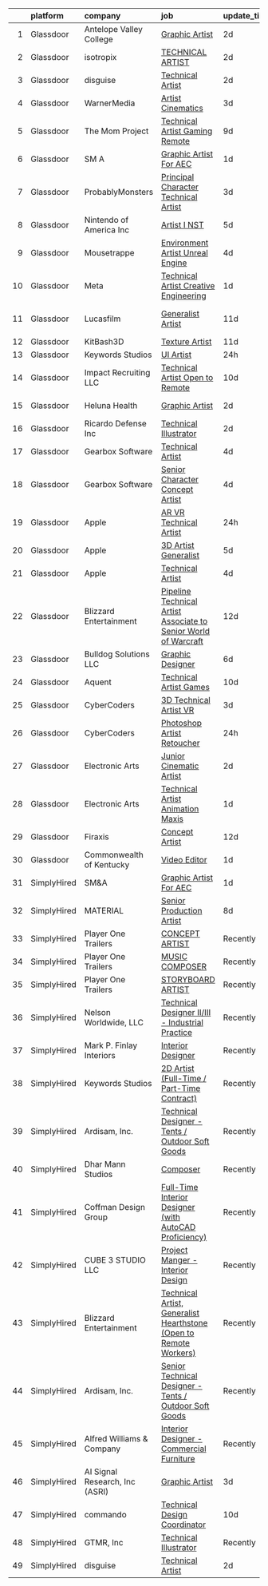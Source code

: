 

|    | platform    | company                        | job                                                                                                                                                                                                                                                                                                                                                                                                                                                                                                                                                                                                                                                                                                                                                                                                                                                                                                                                                                                                                                                                                                                                                                                                                                                                                                                                                                                                                                                       | update_time   | location             |
|---:|:------------|:-------------------------------|:----------------------------------------------------------------------------------------------------------------------------------------------------------------------------------------------------------------------------------------------------------------------------------------------------------------------------------------------------------------------------------------------------------------------------------------------------------------------------------------------------------------------------------------------------------------------------------------------------------------------------------------------------------------------------------------------------------------------------------------------------------------------------------------------------------------------------------------------------------------------------------------------------------------------------------------------------------------------------------------------------------------------------------------------------------------------------------------------------------------------------------------------------------------------------------------------------------------------------------------------------------------------------------------------------------------------------------------------------------------------------------------------------------------------------------------------------------|:--------------|:---------------------|
|  1 | Glassdoor   | Antelope Valley College        | [Graphic Artist](https://www.glassdoor.com/partner/jobListing.htm?pos=123&ao=1136043&s=58&guid=00000182770f4df68a7ca505e57c2316&src=GD_JOB_AD&t=SR&vt=w&cs=1_09188f38&cb=1659854868331&jobListingId=1008054358291&jrtk=3-0-1g9rgujgukf0t801-1g9rgujhf2f33000-590fc177795a36b5-)                                                                                                                                                                                                                                                                                                                                                                                                                                                                                                                                                                                                                                                                                                                                                                                                                                                                                                                                                                                                                                                                                                                                                                           | 2d            | Lancaster, CA        |
|  2 | Glassdoor   | isotropix                      | [TECHNICAL ARTIST](https://www.glassdoor.com/partner/jobListing.htm?pos=118&ao=1136043&s=58&guid=00000182770f4df68a7ca505e57c2316&src=GD_JOB_AD&t=SR&vt=w&cs=1_ab256602&cb=1659854868330&jobListingId=1008053328813&jrtk=3-0-1g9rgujgukf0t801-1g9rgujhf2f33000-10c8128bab1f73cb-)                                                                                                                                                                                                                                                                                                                                                                                                                                                                                                                                                                                                                                                                                                                                                                                                                                                                                                                                                                                                                                                                                                                                                                         | 2d            | Los Angeles, CA      |
|  3 | Glassdoor   | disguise                       | [Technical Artist](https://www.glassdoor.com/partner/jobListing.htm?pos=119&ao=1136043&s=58&guid=00000182770f4df68a7ca505e57c2316&src=GD_JOB_AD&t=SR&vt=w&cs=1_91bc48d9&cb=1659854868330&jobListingId=1008053583849&jrtk=3-0-1g9rgujgukf0t801-1g9rgujhf2f33000-736e1e6140083bb7-)                                                                                                                                                                                                                                                                                                                                                                                                                                                                                                                                                                                                                                                                                                                                                                                                                                                                                                                                                                                                                                                                                                                                                                         | 2d            | New York, NY         |
|  4 | Glassdoor   | WarnerMedia                    | [Artist  Cinematics](https://www.glassdoor.com/partner/jobListing.htm?pos=116&ao=1136043&s=58&guid=00000182770f4df68a7ca505e57c2316&src=GD_JOB_AD&t=SR&vt=w&cs=1_07930837&cb=1659854868329&jobListingId=1008051611304&jrtk=3-0-1g9rgujgukf0t801-1g9rgujhf2f33000-f6b8d7c1fe0c0d70-)                                                                                                                                                                                                                                                                                                                                                                                                                                                                                                                                                                                                                                                                                                                                                                                                                                                                                                                                                                                                                                                                                                                                                                       | 3d            | Salt Lake City, UT   |
|  5 | Glassdoor   | The Mom Project                | [Technical Artist  Gaming  Remote ](https://www.glassdoor.com/partner/jobListing.htm?pos=104&ao=1110586&s=58&guid=00000182770f4df68a7ca505e57c2316&src=GD_JOB_AD&t=SR&vt=w&cs=1_c2e6b500&cb=1659854868326&jobListingId=1008035812739&cpc=4F748F1840550ABC&jrtk=3-0-1g9rgujgukf0t801-1g9rgujhf2f33000-9ff3f3daebb213c5--6NYlbfkN0BDp_epf89aHDQhKpPegNJQ_ldQpEFZQsM9OcONMGxWx6pU56EKHF58QjVdAUvn2gUawtLnWrz5WT8cEC_ocuXbMqoRScZ8dP5gquXF55RNrsHkk0LmhrMVCyRZAQz3AS8ihyFPmKY6Te8zzjro2SKPJ3lF7z6BDUuRZjmOGYvNohhPY5UbEL8ycyhr53valB4wWRdvDmZXGG0D3ZSY9YbfRzf_6JdGUmKlwZp850CKCdrNt3K3sPypaI7sHs1MCiLIxT5yWCghm5GwwKl6WzzEiHLSj3m3EGd7c1r1Nq-i2kv5DbZZJ9Jix_LB7_NMTtCgVXEqVtzScpXFZl13fkoOCX96IoTIjF6cPk73ggwfE29KIikfBSTIxFaCiMmLikO9BC-FdHZrPvFO0KLOHbv0hOJv4tm5eSm2I1PxykSWsShRMeO6idqcYqUScFzge6_mQ9o4RFp7ivrxBML2QNbW3A96GcpnZTQk0MFhNqUzDRAziKoJaTXqQlqVDJTzSDpk4FpPdkaBDlLy7qGTCpvNr1n6gA08YQfHfQVStVQszBiZNM5Pku8q-psufoc_SC2v3KWm4vkO6w%3D%3D)                                                                                                                                                                                                                                                                                                                                                                                                                                                                                                       | 9d            | Denver, CO           |
|  6 | Glassdoor   | SM A                           | [Graphic Artist For AEC](https://www.glassdoor.com/partner/jobListing.htm?pos=111&ao=1136043&s=58&guid=00000182770f4df68a7ca505e57c2316&src=GD_JOB_AD&t=SR&vt=w&cs=1_b50e4b05&cb=1659854868327&jobListingId=1008055459239&jrtk=3-0-1g9rgujgukf0t801-1g9rgujhf2f33000-d589120802840b33-)                                                                                                                                                                                                                                                                                                                                                                                                                                                                                                                                                                                                                                                                                                                                                                                                                                                                                                                                                                                                                                                                                                                                                                   | 1d            | Remote               |
|  7 | Glassdoor   | ProbablyMonsters               | [Principal Character Technical Artist](https://www.glassdoor.com/partner/jobListing.htm?pos=127&ao=1136043&s=58&guid=00000182770f4df68a7ca505e57c2316&src=GD_JOB_AD&t=SR&vt=w&cs=1_30c1e6fd&cb=1659854868331&jobListingId=1008050313482&jrtk=3-0-1g9rgujgukf0t801-1g9rgujhf2f33000-c902a9b20a158bf5-)                                                                                                                                                                                                                                                                                                                                                                                                                                                                                                                                                                                                                                                                                                                                                                                                                                                                                                                                                                                                                                                                                                                                                     | 3d            | Bellevue, WA         |
|  8 | Glassdoor   | Nintendo of America Inc        | [Artist I  NST ](https://www.glassdoor.com/partner/jobListing.htm?pos=110&ao=1136043&s=58&guid=00000182770f4df68a7ca505e57c2316&src=GD_JOB_AD&t=SR&vt=w&cs=1_f019a99a&cb=1659854868327&jobListingId=1008045411369&jrtk=3-0-1g9rgujgukf0t801-1g9rgujhf2f33000-1ecfadcba2738101-)                                                                                                                                                                                                                                                                                                                                                                                                                                                                                                                                                                                                                                                                                                                                                                                                                                                                                                                                                                                                                                                                                                                                                                           | 5d            | Redmond, WA          |
|  9 | Glassdoor   | Mousetrappe                    | [Environment Artist   Unreal Engine](https://www.glassdoor.com/partner/jobListing.htm?pos=115&ao=1136043&s=58&guid=00000182770f4df68a7ca505e57c2316&src=GD_JOB_AD&t=SR&vt=w&ea=1&cs=1_7ea493e0&cb=1659854868329&jobListingId=1008048309486&jrtk=3-0-1g9rgujgukf0t801-1g9rgujhf2f33000-b213d10ee2f4da23-)                                                                                                                                                                                                                                                                                                                                                                                                                                                                                                                                                                                                                                                                                                                                                                                                                                                                                                                                                                                                                                                                                                                                                  | 4d            | Remote               |
| 10 | Glassdoor   | Meta                           | [Technical Artist   Creative Engineering](https://www.glassdoor.com/partner/jobListing.htm?pos=101&ao=1110586&s=58&guid=00000182770f4df68a7ca505e57c2316&src=GD_JOB_AD&t=SR&vt=w&cs=1_b119f5ff&cb=1659854868326&jobListingId=1008056316974&cpc=7AD1D84939BBEEF3&jrtk=3-0-1g9rgujgukf0t801-1g9rgujhf2f33000-314cb7abd2da0403--6NYlbfkN0DYl4UJW4r1Vl7FEn6T9F-rD9lpC-0oMJVSiWjK_MGUd8e8cHXcpv6KPyjLHZEfqkUjKpU0hMXibp2ldHXflztMYwy5PWjsRXUM8qgSrSI8i6v4AMTrDiSEE8fvXHQyczsvZLsBPgXO4NwBol3QzjF5b6hr5bFyQ4_SuFrGUWIjg1omUFfLcL4Gjliz2PRkDosNB4RGkgINFLQktF6y3l3Hr4xAGarkcy6ufmDenOz0gfS-ikKchDNarVbOxeYmLC7XyMwu0PI-0wN1uy0cPv95zurYjCTwbjv-9ke3MRU2RGQkB5uWZDZ0OriNMjt5FJaxqg-voeJqw6l89Pd6OJo8ug8NsFX8UfJ3JlJuQEmf4Yv_BtPCIFG-ghPnnBQkzHcajhPtHrBeAN7iCcdXVTY4iJTDVgdDx9ri254Zdrq0PII8BY0wMa9vuvY0rlq04MpBbdDNuRfT3BFv_I29tMX1c0o3rIFwYd0jicJeB5UpXhg1TJ_vm7nV8Kqv2FtDiZ4adg7wxTYRL4oxxLcNXqi2XoFpBiFiqQHvnzk3wnOh4-NLKxVnC5RDt9MSMpooFOg3JaNSb0y9JpaFS2q9CFaLtX1DpWlQIKcmNZqH7phKNoNwSVrTxEgrWjhhAniSEzAxrfYKIW5W9J70LVz8f_f5maQqoryHqrBua8MJXTMIqmjeRIvNN1it6SaxbiFdfn0_0xREyvo1etG3frzyLf05GR1uWGPjrLF8LmUQRTzh_DdJYpeyauAdubrcjz5RP-1bJ3rxEw7Ob4DLLD2uarWdHmszOu3NxPoroTgdUV7gY_RzFluLG9vfWZcuJ4pm6VQJkoWdH3HWoaSo8uDSzD9EfYUuAmyrc-SvjQmRSooUlPutjWo83W_jegwjEtboO10aNXd90gPAAHoOe-6S8uHHdPilZxVYen3_gjATo_GMmKYgZ-dogGzSRhD-_L2jI8PJ27GFmjX9bMNGqmBTHVtmPAiL-pMFNUl8friw25YECaetTL2UX4vqlht3MA1MAKA90Y0i-M_LeX3xzaZlv361Ouds9zSzVjydHi2chbcPkQ%3D%3D) | 1d            | Burlingame, CA       |
| 11 | Glassdoor   | Lucasfilm                      | [Generalist Artist](https://www.glassdoor.com/partner/jobListing.htm?pos=117&ao=1136043&s=58&guid=00000182770f4df68a7ca505e57c2316&src=GD_JOB_AD&t=SR&vt=w&cs=1_63e179d8&cb=1659854868329&jobListingId=1008030380797&jrtk=3-0-1g9rgujgukf0t801-1g9rgujhf2f33000-54a5312c4a88e15c-)                                                                                                                                                                                                                                                                                                                                                                                                                                                                                                                                                                                                                                                                                                                                                                                                                                                                                                                                                                                                                                                                                                                                                                        | 11d           | San Francisco, CA    |
| 12 | Glassdoor   | KitBash3D                      | [Texture Artist](https://www.glassdoor.com/partner/jobListing.htm?pos=109&ao=1136043&s=58&guid=00000182770f4df68a7ca505e57c2316&src=GD_JOB_AD&t=SR&vt=w&ea=1&cs=1_4ac86ddf&cb=1659854868327&jobListingId=1008031970276&jrtk=3-0-1g9rgujgukf0t801-1g9rgujhf2f33000-d8862ebacd634d68-)                                                                                                                                                                                                                                                                                                                                                                                                                                                                                                                                                                                                                                                                                                                                                                                                                                                                                                                                                                                                                                                                                                                                                                      | 11d           | Remote               |
| 13 | Glassdoor   | Keywords Studios               | [UI Artist](https://www.glassdoor.com/partner/jobListing.htm?pos=129&ao=1136043&s=58&guid=00000182770f4df68a7ca505e57c2316&src=GD_JOB_AD&t=SR&vt=w&ea=1&cs=1_f0a0af40&cb=1659854868331&jobListingId=1008056803008&jrtk=3-0-1g9rgujgukf0t801-1g9rgujhf2f33000-f21282dc66d3c89d-)                                                                                                                                                                                                                                                                                                                                                                                                                                                                                                                                                                                                                                                                                                                                                                                                                                                                                                                                                                                                                                                                                                                                                                           | 24h           | Remote               |
| 14 | Glassdoor   | Impact Recruiting  LLC         | [Technical Artist  Open to Remote ](https://www.glassdoor.com/partner/jobListing.htm?pos=124&ao=1136043&s=58&guid=00000182770f4df68a7ca505e57c2316&src=GD_JOB_AD&t=SR&vt=w&ea=1&cs=1_b5ec3929&cb=1659854868331&jobListingId=1008033565379&jrtk=3-0-1g9rgujgukf0t801-1g9rgujhf2f33000-aaa252a117fa9592-)                                                                                                                                                                                                                                                                                                                                                                                                                                                                                                                                                                                                                                                                                                                                                                                                                                                                                                                                                                                                                                                                                                                                                   | 10d           | Portland, OR         |
| 15 | Glassdoor   | Heluna Health                  | [Graphic Artist](https://www.glassdoor.com/partner/jobListing.htm?pos=130&ao=1136043&s=58&guid=00000182770f4df68a7ca505e57c2316&src=GD_JOB_AD&t=SR&vt=w&cs=1_2addb900&cb=1659854868331&jobListingId=1008053409089&jrtk=3-0-1g9rgujgukf0t801-1g9rgujhf2f33000-0a50f0af1f1d0e64-)                                                                                                                                                                                                                                                                                                                                                                                                                                                                                                                                                                                                                                                                                                                                                                                                                                                                                                                                                                                                                                                                                                                                                                           | 2d            | Los Angeles, CA      |
| 16 | Glassdoor   | Ricardo Defense Inc            | [Technical Illustrator](https://www.glassdoor.com/partner/jobListing.htm?pos=120&ao=1136043&s=58&guid=00000182770f4df68a7ca505e57c2316&src=GD_JOB_AD&t=SR&vt=w&ea=1&cs=1_5d17b809&cb=1659854868330&jobListingId=1008053430249&jrtk=3-0-1g9rgujgukf0t801-1g9rgujhf2f33000-6d681b6e2700c28a-)                                                                                                                                                                                                                                                                                                                                                                                                                                                                                                                                                                                                                                                                                                                                                                                                                                                                                                                                                                                                                                                                                                                                                               | 2d            | Troy, MI             |
| 17 | Glassdoor   | Gearbox Software               | [Technical Artist](https://www.glassdoor.com/partner/jobListing.htm?pos=112&ao=1136043&s=58&guid=00000182770f4df68a7ca505e57c2316&src=GD_JOB_AD&t=SR&vt=w&ea=1&cs=1_5928e7e9&cb=1659854868327&jobListingId=1008046736263&jrtk=3-0-1g9rgujgukf0t801-1g9rgujhf2f33000-6283544516f2be21-)                                                                                                                                                                                                                                                                                                                                                                                                                                                                                                                                                                                                                                                                                                                                                                                                                                                                                                                                                                                                                                                                                                                                                                    | 4d            | Frisco, TX           |
| 18 | Glassdoor   | Gearbox Software               | [Senior Character Concept Artist](https://www.glassdoor.com/partner/jobListing.htm?pos=113&ao=1136043&s=58&guid=00000182770f4df68a7ca505e57c2316&src=GD_JOB_AD&t=SR&vt=w&ea=1&cs=1_b4e7465a&cb=1659854868329&jobListingId=1008046736305&jrtk=3-0-1g9rgujgukf0t801-1g9rgujhf2f33000-1db01695384d288c-)                                                                                                                                                                                                                                                                                                                                                                                                                                                                                                                                                                                                                                                                                                                                                                                                                                                                                                                                                                                                                                                                                                                                                     | 4d            | Frisco, TX           |
| 19 | Glassdoor   | Apple                          | [AR VR Technical Artist](https://www.glassdoor.com/partner/jobListing.htm?pos=102&ao=1110586&s=58&guid=00000182770f4df68a7ca505e57c2316&src=GD_JOB_AD&t=SR&vt=w&cs=1_bf162d65&cb=1659854868326&jobListingId=1008057519531&cpc=F41FEAB56D215062&jrtk=3-0-1g9rgujgukf0t801-1g9rgujhf2f33000-6828e0b0ed8ec9bb--6NYlbfkN0BvKrLyj5gPmtZO9T8euul8TCxuuKNOtzRJOomxnwSEodTz2Bc-sPZlt2Zgji_QUXGvcv-e3u99qCr59X6Yf61nnfkwZzZxivNSNjSQjrL4JB89BRjvagDroAoyJMmjNM6BcnBdKNpi37SJuwNaJ_G2aMYazYgAx_OLN9CcThcrLcGhW1oH2X8rfNbuzy_X_pX7bXZeDCotr3pApl9FRRiGOfku6e1B3yzGXpR5dHEIEq3ND6q1VNXOQVjgWNm5KhQEAYqc8lyU1zefuAJgmN5MWUpFd_Vx4a0M2167X1mpjk7g_p0xyLrs_hdSsn6IKyZ8buG2Z4ChW2UmJ5cAtsATGY7eIfz9F_H936j7khYyNhKklJx4jMRrJblAyosqwxw3YVBXnsRH9MQYocoh7Hkk4F4CryyQJxLve7dR1jI5dPsZl5ydkraWjrL2faOvSOJMXEuZS82APyWi-QpZa6aUANt48Y2IhQJyX2Gt1JxLEkazPg2t07-l24gWnzs-NCEs3ImpO6weUBbgrO4CYPxViInVALcmfVlAqFhckMLOLBwrZLW8cpKqXUIw-SiZZm7xanxyjcQOQ5vetDsRedHhwIhWWT6cR1oJA_qtulWp9KwzmNfut5VZ8pTuFl5dgJ0hwZs_H9BhzfbebWpG_zSr42bb2mvpa1O_vRwfCYjmKUebN30DJQQSCjJ7MnawOFi660J2I1kZJpzvdDaOU022FAcevD7nQ0SCEmyb3yEphkrQ8E3jnDz0JU3qCrfNWjU8z1TZQ0tjt44PnfA_mmlLfz9efrsNFv4G2DXBSzB377fdKzdlDxc5t3NOH3NFsB8eKcWoGu7nBm2Fa7PwAyvT-BaszDpHtalSi17he70EgXSPWTnUZwZHn5uMubx_dhsX46_14D3ZccQ1SlHgUC-r4Pe2n_EK4oktIqxu7y0AvMgZiKoEVVYCPgOB4R01FjUTR5L3WSD3GA%3D%3D)                                                                                                                  | 24h           | Cupertino, CA        |
| 20 | Glassdoor   | Apple                          | [3D Artist Generalist](https://www.glassdoor.com/partner/jobListing.htm?pos=103&ao=1110586&s=58&guid=00000182770f4df68a7ca505e57c2316&src=GD_JOB_AD&t=SR&vt=w&cs=1_8f7dbd30&cb=1659854868326&jobListingId=1008043315424&cpc=8795CF9063CD573D&jrtk=3-0-1g9rgujgukf0t801-1g9rgujhf2f33000-1b9bc4abaa9c16ec--6NYlbfkN0BvKrLyj5gPmtZO9T8euul8TCxuuKNOtzRJOomxnwSEodTz2Bc-sPZlt2Zgji_QUXFzD7dtomGns_hR7wA5qROeh1D0sSdCcCTzAlkilmqfzZjf8ww35AV-QWcUoZrGI3Q6Gqv4YHd7SsjDwQNLX9uhCDLZdnCczIOOBDLWL-Pr7vPlVE2TwAWsCUqDuLJ0QgTs8eWCZWea3NZDGYvA5DwbmdESQBDuvpWuOr6mfVbNhr4SgpGuW28z-umWrNPjrwEwMA4SCqipCwkstYg6M4wLa4YdJDlXsIxTYtvi-hSNEOEtSZ7RbZGTuhdePibDsvS08rjCkmY3ZEqvTt_aaVwlMLsVvfvrQwLCv96yKn09qpuQuTOMgz2M4kYItnszRmtK32PRfjnRQYFvMl7EqwIiSnrIAkMaG_gcpgF36x7T2GbWSw2sWdwmAOfyxFZywYlxfXWbFpEkQ9Pt1yPZ_W_A9FB4jNq-0kGPvLBnKYsKoYztsHEyFOt9uIYIiLsvI2IUAjnjzU1R4iv_ig4cyaEQjupyopGDU-wo71FYtgWrNGWY2ZmKG2xYFSrJvRLJmVpy22mW43X69PP-ZGPrEYz_9b_SpCNuXYu5yjkgi4f4jbpjXfBJCIKZfqltzHeeINb8udmEagxnvroliBG8Mx1u1CXB0p2gvVafgUfK3ih2isW_A9omwdUGoJ_RCeqLtsbp1GBx-E1YNIQrRowMEFaV81INPuZL92LlkZQ_I8BVGrAnjpjPLE_mNb9FA2aYbC9l1S6ZciSROITJvjtvWmdw9MtLpU5HQKYNYtemvYXy-SV1S4N9JEzbPtJy2_EJU9UIhwnIz99e7sXzlewydHxOv4Sb8QtWyLfPdKe6-prWqPGvQX1T-TO8U62qvRcqypAa4bdAEfUUTPmg-laZvMOgVQcftQMShZUwI_PtLnAwbR_vfnK0e0CfAEVNBBZaGl0%3D)                                                                                                                                  | 5d            | Cupertino, CA        |
| 21 | Glassdoor   | Apple                          | [Technical Artist](https://www.glassdoor.com/partner/jobListing.htm?pos=105&ao=1110586&s=58&guid=00000182770f4df68a7ca505e57c2316&src=GD_JOB_AD&t=SR&vt=w&cs=1_55ab88b9&cb=1659854868326&jobListingId=1008049134439&cpc=2CAED5C921A5F994&jrtk=3-0-1g9rgujgukf0t801-1g9rgujhf2f33000-85fae6a6c4836f05--6NYlbfkN0BvKrLyj5gPmtZO9T8euul8TCxuuKNOtzRJOomxnwSEodTz2Bc-sPZl5OJ9R4TJsNd5tzvmuj0dZdRfvorjr3zd40LLU5zpu-a6g_8q0a3Uw1Xm7vBqWEagQjeAUwfe3pKpxmOKyd__zvHim9EJmOMpCzdhc1nfpeGAtXu2AZ6kBuOHK07-CWbzWUS0d4KWDvyWSmnbQmVlN35x3FCDgj29QNTRXR4QeUhPg5PR1d_qfJH9oUOXK5x0IavUoarFd6Glgqs45_h-TJVjjR0dWSYupKvZZpdYpFH6vbin_XWGavHLRzxqwY0FP8Fl2G4QHzp-nZjDyLEe-oj-9A9PVcYBbyPXLSujIoP0QfpJTpxgL0Zi7L8zAQcriYeiv7lZflv0FtQDb0CGMilRHSaAkUyN4C-6DjX9ynBxKYPFFiOZLJzJgTweowqmMLCH7gqCfqUm7PobH9xIAeJD0YpBlZ6Kevnri_RB903Ytg-uj8by9dt1VCJA0wGFwWBRA0psjAbE140RzT6KZR0sNg2FFPvAbgI80HIYSqU4D7HkgmhSOTLc0MBH8mp3yuECatfDevVeX3fZuKlYpfwGhRl5WvKwMu0jIJaO60UFcq8pJY9OUt0GeBfIoU7AUQ8m0HqfnkRbUvIiiHRRfybRA3Nl_4NRtx1f_AN8gWNNkTdoN0btsLtarTssM6CocBr3DfWy2KMaswH3IytuGGeOk1t-ng0S_Wg6wei8prYkDe8IbupbDzBNwA9BIXwrUN0Qs6-cbTIutlby1abDlIGdsg4FXwfYliVvBvfy3A9ciaNHxWPrtthnKZ0JRg5cpRJipvFAFIwQSNdMGQyHP1YUGEsTdiveWdpkIMoA44Xz-ls2z1QZyC-qVFmg-DbxVudZk6q2MXegmEl2tbOGzD23_g9LoGjBPyad1RgPCuy0bMb8YAxmSWxJKVn6SxX_)                                                                                                                                                    | 4d            | Culver City, CA      |
| 22 | Glassdoor   | Blizzard Entertainment         | [Pipeline Technical Artist  Associate to Senior    World of Warcraft](https://www.glassdoor.com/partner/jobListing.htm?pos=125&ao=1136043&s=58&guid=00000182770f4df68a7ca505e57c2316&src=GD_JOB_AD&t=SR&vt=w&cs=1_d2c1dd7b&cb=1659854868331&jobListingId=1008029141807&jrtk=3-0-1g9rgujgukf0t801-1g9rgujhf2f33000-a14838e41f1d9c08-)                                                                                                                                                                                                                                                                                                                                                                                                                                                                                                                                                                                                                                                                                                                                                                                                                                                                                                                                                                                                                                                                                                                      | 12d           | Irvine, CA           |
| 23 | Glassdoor   | Bulldog Solutions LLC          | [Graphic Designer](https://www.glassdoor.com/partner/jobListing.htm?pos=126&ao=1136043&s=58&guid=00000182770f4df68a7ca505e57c2316&src=GD_JOB_AD&t=SR&vt=w&ea=1&cs=1_57ca7170&cb=1659854868331&jobListingId=1008040593625&jrtk=3-0-1g9rgujgukf0t801-1g9rgujhf2f33000-92a378b6144ca980-)                                                                                                                                                                                                                                                                                                                                                                                                                                                                                                                                                                                                                                                                                                                                                                                                                                                                                                                                                                                                                                                                                                                                                                    | 6d            | Remote               |
| 24 | Glassdoor   | Aquent                         | [Technical Artist  Games](https://www.glassdoor.com/partner/jobListing.htm?pos=108&ao=1110586&s=58&guid=00000182770f4df68a7ca505e57c2316&src=GD_JOB_AD&t=SR&vt=w&cs=1_d867cf60&cb=1659854868326&jobListingId=1008033837366&cpc=8795CF9063CD573D&jrtk=3-0-1g9rgujgukf0t801-1g9rgujhf2f33000-ed6805701069bd7c--6NYlbfkN0DMrcEu7yrtATojKJA7cEzGQ3FdRGWLh0CZQInL4ECGI9gD0Wolx9R2v-Aex0-GK06Xt9OT8GWqmXjvxclCoq1SP18ckCZf91ecjWUahAgiIm1NexFRZ_jcd1SHc4iAAtx7aPVBFaJH0vTG2wapTvlHnMEqe44nTL_fJgjOYpn7TclJMfvkcwqEMYtK-mdr00eJex6WOxBVxa2KK5V9CDl9Emg4D-FsOySXgoemiIxV1wPX3iG3OM28OcHdTm72s6xp_hSOMhNdSZxLdgcTYbnFVrF8rv3QTYVOjealffKBJyZYLW6-a8vA3jKCaKQ3IrDTf_PlpJrZ_hV_UZlBPZOGFmg1Ddn6PqcZmN0kE7t_Wr0YKwJELtn6egXtjAukS9H45Vq30wQlSpz81xDck-M_VkoHdRYyXs076TNzb1UZqzL2yqVRMG4GHan5gTHQ-nTmWlGHPfIa-w%3D%3D)                                                                                                                                                                                                                                                                                                                                                                                                                                                                                                                                                                                                                                                 | 10d           | Denver, NY           |
| 25 | Glassdoor   | CyberCoders                    | [3D Technical Artist  VR ](https://www.glassdoor.com/partner/jobListing.htm?pos=106&ao=1110586&s=58&guid=00000182770f4df68a7ca505e57c2316&src=GD_JOB_AD&t=SR&vt=w&ea=1&cs=1_1eaae12c&cb=1659854868327&jobListingId=1008050648300&cpc=F4EED0218A761C36&jrtk=3-0-1g9rgujgukf0t801-1g9rgujhf2f33000-5b17bad7655c34c6--6NYlbfkN0CpFJQzrgRR8WqXWK1qKKEqALWJw739KlKqr2H-MSI4eoBlI4EFrmor2FYZMP3muM0Ai8CXh9BA6ApOaC3T-72VgL7Glsw39AhsRJSwp5xtKQ2_rU_v6wy6ZUfyrHjui1IRkBk7W0cmywbUs3feddxulo86wC1U8xi04AyPvVseyqJywq20NDBOYyx6-g3FBI8sH2K05Ebdjx6BZkMHObFMKRpqT75LxuFyog5XBwufjf0Q6_k3qm4p8FkwUkNKJlKLytzn2V-QL07kzSU6X_cE_9-V0ObIdDErwjmyoQl-xHF-wdpSXJ13oInNJowjZpyA5Ahp3ssidno8fE4GeCAeAD28ovMnw9FItJiAfS688gM8Wv09k6OCH_kiQ29HlXtRfgsblR4fEzW5MtqC2rvaGXh1etBkcYD_w5GReZQEMhu5e-Vx-58Gk3LIEKfFDYlsPfdCOPhvmiWKBISo-yRUO6_mGlCqKLQ3v05lFZ_FeGKPlnDCXknJAxYLFgCkF6zXdewHZQRw3mmAWIxDMULIer0gydtyLU3q3rVS6XGXndRWf54t7NXnTp5kzrlUg9snGIEbi4PWNCfXcALV81dD_HCKLuXmiBH2jpS2KniO52-fZ1lp-8IXQLrX2wX_WNzmtyJVHXiygF2rSvESeCT6VxnPX1Esl_bUE_F67e_SPZlNCe_Fv4E-umlvdQ2fqJchTU7i9BLGkCE-xiyBtTYPG2wSOyM3QTjFmsgWX-dua7ECCHGso46FKvYQ899uwmWebUeMUXkSS9bBbJlqJofeEnIKLrg1bd_mc-o-88w8fDpJU2GG4giO9SG8N24RJdy5lhiUHc9ke-MfO9mBxRmrDoMElEGlKVt9AXMuD82r4fj_n6s0kqb7BtbTW4-5O84dFjzDpfTq9pg3yV4qPw9U3ilRIseQOJP_EdM7YrfsIKy6GvaSC7sLA717dZhyAOnVCGPPk3T8BNo4tva_FLMYYHSELdwQGNqdyLJZKvQ5Sg%3D%3D)                                                                           | 3d            | Venice, CA           |
| 26 | Glassdoor   | CyberCoders                    | [Photoshop Artist   Retoucher](https://www.glassdoor.com/partner/jobListing.htm?pos=107&ao=1110586&s=58&guid=00000182770f4df68a7ca505e57c2316&src=GD_JOB_AD&t=SR&vt=w&ea=1&cs=1_682a4394&cb=1659854868327&jobListingId=1008057340999&cpc=6FC5BA77C9A4CD78&jrtk=3-0-1g9rgujgukf0t801-1g9rgujhf2f33000-b013b9cd733a9c0a--6NYlbfkN0CpFJQzrgRR8WqXWK1qKKEqALWJw739KlKqr2H-MSI4eoBlI4EFrmor2FYZMP3muM2pAkOmUab4-1lH21xETHlOmdpFE5WRD07jyAJUoNN6pS-bdee7giWXh_Igv1oyDPdrQmE_mDsYk6fJdtncSo3ktybkM4EEymB5APPE68RW7AutUuxJU7LYfvjwb9GP806MEDYr5dEJTdrRa2-R7nQ1PtVaxgKXRe7zAv6dpVQG8Eswm7zDt5zZgHYj-ViLrGeZUjEXg4y5c1kde6zvKsG9Xq24xvhOWOIHCwTleLzJerZPfZWmQhsVz4z4shSrTe9egQQ1X_g3XVvUgVwvjUFdzBUn2fxYFoJCFXkI8lzdXL_SpHVh82rdq_3Kj4Cr--SwRo3DnDNPI36I0RFwgdzv3z3jVuUrU9MThAb4SuD_QzDsDLMpRAiW1dYF-WqimcdPSVdeMu1-J1JMLndeH8ePJugctNcWahnNk4IJijYuCjPUB8uEvF97f7jx-1j_XEMIx27A9EVcDZnkQLK2urBIkYknThlj51E4qt7cmk-SjR7oFSgtqrQCL_ZvnsoJFuPvvDsxDMYBrAlVlSEnZmhwz-akyQ65U3FQu6gegNE1C73oQoL90RDzZl0Vn9jJuvpuTUpYh8M0qnBEtrG88iHkTpws3q-Lfn9QZ9TovYVq162i14_Violo43rVgH7FbWsSLW3KnuHN_I0rL6EosQw2JgVbJ5jbn4iSBRC09ENiAYIL1C047nJVT3oGSxtBpNTlxkby4AO2TjIX_BIbUHGSHP9TLfVPkcsP5vwF8xySK5wcPsVEjJL3BlhmwvyH6BJ29TtvIzZzw2mR3o9b4yRjdzQGOMDe_2iNpLDG4TTbJG0r56c-cblTfj6S_hm7JDhAklk7Fjo9Z4cGtluTo-n3ESRi2YPN2Zyu6-WCktX_ZeY26epSMpSM3NDMT_VHNf-j4SKNu8vxLUWdslpVV2DdSoR4BuGE3VgCBnirF3mYYA%3D%3D)                                                                       | 24h           | Reston, VA           |
| 27 | Glassdoor   | Electronic Arts                | [Junior Cinematic Artist](https://www.glassdoor.com/partner/jobListing.htm?pos=121&ao=1136043&s=58&guid=00000182770f4df68a7ca505e57c2316&src=GD_JOB_AD&t=SR&vt=w&cs=1_4e1fea83&cb=1659854868330&jobListingId=1008053765198&jrtk=3-0-1g9rgujgukf0t801-1g9rgujhf2f33000-175243bc2366ae90-)                                                                                                                                                                                                                                                                                                                                                                                                                                                                                                                                                                                                                                                                                                                                                                                                                                                                                                                                                                                                                                                                                                                                                                  | 2d            | Texas                |
| 28 | Glassdoor   | Electronic Arts                | [Technical Artist   Animation   Maxis](https://www.glassdoor.com/partner/jobListing.htm?pos=122&ao=1136043&s=58&guid=00000182770f4df68a7ca505e57c2316&src=GD_JOB_AD&t=SR&vt=w&cs=1_5820e550&cb=1659854868330&jobListingId=1008056198261&jrtk=3-0-1g9rgujgukf0t801-1g9rgujhf2f33000-23555bd813ba913e-)                                                                                                                                                                                                                                                                                                                                                                                                                                                                                                                                                                                                                                                                                                                                                                                                                                                                                                                                                                                                                                                                                                                                                     | 1d            | Redwood City, CA     |
| 29 | Glassdoor   | Firaxis                        | [Concept Artist](https://www.glassdoor.com/partner/jobListing.htm?pos=114&ao=1136043&s=58&guid=00000182770f4df68a7ca505e57c2316&src=GD_JOB_AD&t=SR&vt=w&ea=1&cs=1_eafe7dd8&cb=1659854868329&jobListingId=1008028066984&jrtk=3-0-1g9rgujgukf0t801-1g9rgujhf2f33000-4c9f3bbab5a8f659-)                                                                                                                                                                                                                                                                                                                                                                                                                                                                                                                                                                                                                                                                                                                                                                                                                                                                                                                                                                                                                                                                                                                                                                      | 12d           | Baltimore, MD        |
| 30 | Glassdoor   | Commonwealth of Kentucky       | [Video Editor](https://www.glassdoor.com/partner/jobListing.htm?pos=128&ao=1136043&s=58&guid=00000182770f4df68a7ca505e57c2316&src=GD_JOB_AD&t=SR&vt=w&ea=1&cs=1_34f1fc67&cb=1659854868333&jobListingId=1008055525553&jrtk=3-0-1g9rgujgukf0t801-1g9rgujhf2f33000-4600bf0e2434d7b5-)                                                                                                                                                                                                                                                                                                                                                                                                                                                                                                                                                                                                                                                                                                                                                                                                                                                                                                                                                                                                                                                                                                                                                                        | 1d            | Remote               |
| 31 | SimplyHired | SM&A                           | [Graphic Artist For AEC](https://www.simplyhired.com/job/5CBNxdWS8s-GQYBBRb_PwFmc1Z8VCwNq1VuHHAm2zBNcCLh483gh5w?q=technical+artist)                                                                                                                                                                                                                                                                                                                                                                                                                                                                                                                                                                                                                                                                                                                                                                                                                                                                                                                                                                                                                                                                                                                                                                                                                                                                                                                       | 1d            | Remote               |
| 32 | SimplyHired | MATERIAL                       | [Senior Production Artist](https://www.simplyhired.com/job/wL4f_nF7Uj4X6C9gGyZBX12kjtK-UWimi-cT6u219Q7spj9wkdyWdw?q=technical+artist)                                                                                                                                                                                                                                                                                                                                                                                                                                                                                                                                                                                                                                                                                                                                                                                                                                                                                                                                                                                                                                                                                                                                                                                                                                                                                                                     | 8d            | Remote               |
| 33 | SimplyHired | Player One Trailers            | [CONCEPT ARTIST](https://www.simplyhired.com/job/NHSymmraphyw8uHdSkV5Et_VVAdt0q4UIaYh_zD91KukT2nlM8P-Uw?q=technical+artist)                                                                                                                                                                                                                                                                                                                                                                                                                                                                                                                                                                                                                                                                                                                                                                                                                                                                                                                                                                                                                                                                                                                                                                                                                                                                                                                               | Recently      | Bellingham, WA       |
| 34 | SimplyHired | Player One Trailers            | [MUSIC COMPOSER](https://www.simplyhired.com/job/Q15JfoKbrkv-b2B-w2mK05CTMp4EFK54X0BEOiWYbh53jaGHY360RA?q=technical+artist)                                                                                                                                                                                                                                                                                                                                                                                                                                                                                                                                                                                                                                                                                                                                                                                                                                                                                                                                                                                                                                                                                                                                                                                                                                                                                                                               | Recently      | Bellingham, WA       |
| 35 | SimplyHired | Player One Trailers            | [STORYBOARD ARTIST](https://www.simplyhired.com/job/WsM3HESh11erc7gbrwmB9wOuLc4G8EpuzkIDIBZRmQv2tJ5MIdyzZQ?q=technical+artist)                                                                                                                                                                                                                                                                                                                                                                                                                                                                                                                                                                                                                                                                                                                                                                                                                                                                                                                                                                                                                                                                                                                                                                                                                                                                                                                            | Recently      | Bellingham, WA       |
| 36 | SimplyHired | Nelson Worldwide, LLC          | [Technical Designer II/III - Industrial Practice](https://www.simplyhired.com/job/IMzWZ8gdOI0qaX42GtPEXd096KK-wQAG4mu0pXIhHVVcBbl3tifVNw?q=technical+artist)                                                                                                                                                                                                                                                                                                                                                                                                                                                                                                                                                                                                                                                                                                                                                                                                                                                                                                                                                                                                                                                                                                                                                                                                                                                                                              | Recently      | Seattle, WA          |
| 37 | SimplyHired | Mark P. Finlay Interiors       | [Interior Designer](https://www.simplyhired.com/job/ACgOSNiid54dHRncHMCwghe-aS3BcO9vqWd8eYePE-qHsahtdA-t3g?q=technical+artist)                                                                                                                                                                                                                                                                                                                                                                                                                                                                                                                                                                                                                                                                                                                                                                                                                                                                                                                                                                                                                                                                                                                                                                                                                                                                                                                            | Recently      | Southport, CT        |
| 38 | SimplyHired | Keywords Studios               | [2D Artist (Full-Time / Part-Time Contract)](https://www.simplyhired.com/job/k2ii3kP2iAyY7JTeVBmPG0DFIVOKYyItMtwLSQYhabLCzEI39sKhPg?q=technical+artist)                                                                                                                                                                                                                                                                                                                                                                                                                                                                                                                                                                                                                                                                                                                                                                                                                                                                                                                                                                                                                                                                                                                                                                                                                                                                                                   | Recently      | Remote               |
| 39 | SimplyHired | Ardisam, Inc.                  | [Technical Designer - Tents / Outdoor Soft Goods](https://www.simplyhired.com/job/EaaUY8P8CZC-jWtF3gBuBBAHyCWnw5U7xo5UZYeE6UCkveJkbwWE3A?q=technical+artist)                                                                                                                                                                                                                                                                                                                                                                                                                                                                                                                                                                                                                                                                                                                                                                                                                                                                                                                                                                                                                                                                                                                                                                                                                                                                                              | Recently      | Cumberland, WI       |
| 40 | SimplyHired | Dhar Mann Studios              | [Composer](https://www.simplyhired.com/job/ZB_CaDWShcP3YG5ieYwZ6V9PCkGln389G2Qs6kl93PpbThhAYaRPFQ?q=technical+artist)                                                                                                                                                                                                                                                                                                                                                                                                                                                                                                                                                                                                                                                                                                                                                                                                                                                                                                                                                                                                                                                                                                                                                                                                                                                                                                                                     | Recently      | Burbank, CA          |
| 41 | SimplyHired | Coffman Design Group           | [Full-Time Interior Designer (with AutoCAD Proficiency)](https://www.simplyhired.com/job/Xx7hJsbn6OIObeoohRD70Y4VdH0y_sC279UDSdlsem1MGWNh8Uj_rg?q=technical+artist)                                                                                                                                                                                                                                                                                                                                                                                                                                                                                                                                                                                                                                                                                                                                                                                                                                                                                                                                                                                                                                                                                                                                                                                                                                                                                       | Recently      | Naples, FL           |
| 42 | SimplyHired | CUBE 3 STUDIO LLC              | [Project Manger - Interior Design](https://www.simplyhired.com/job/-s39AQb2wD3veyt5-eZP5ZU-A9D85DY9cJlwyAI70EIN6K2LHKbCCg?q=technical+artist)                                                                                                                                                                                                                                                                                                                                                                                                                                                                                                                                                                                                                                                                                                                                                                                                                                                                                                                                                                                                                                                                                                                                                                                                                                                                                                             | Recently      | Boston, MA           |
| 43 | SimplyHired | Blizzard Entertainment         | [Technical Artist, Generalist Hearthstone (Open to Remote Workers)](https://www.simplyhired.com/job/zePbFEWdtfB5w9J14rTfMCux0Lpa5_ddo-UcSXGbZGe6I5z6Pkseqg?q=technical+artist)                                                                                                                                                                                                                                                                                                                                                                                                                                                                                                                                                                                                                                                                                                                                                                                                                                                                                                                                                                                                                                                                                                                                                                                                                                                                            | Recently      | Salem, OR            |
| 44 | SimplyHired | Ardisam, Inc.                  | [Senior Technical Designer - Tents / Outdoor Soft Goods](https://www.simplyhired.com/job/kSdToVrQx3BPRBpCk2JhIU0d14q8Vy8EH6MGoL8Ol0v7nzLCHxcr8g?q=technical+artist)                                                                                                                                                                                                                                                                                                                                                                                                                                                                                                                                                                                                                                                                                                                                                                                                                                                                                                                                                                                                                                                                                                                                                                                                                                                                                       | Recently      | Cumberland, WI       |
| 45 | SimplyHired | Alfred Williams & Company      | [Interior Designer - Commercial Furniture](https://www.simplyhired.com/job/hCKRF2iusRetU5KFSkdmgQlX7W00Um1nOkkg1ElGV0mKaHyzrtphQQ?q=technical+artist)                                                                                                                                                                                                                                                                                                                                                                                                                                                                                                                                                                                                                                                                                                                                                                                                                                                                                                                                                                                                                                                                                                                                                                                                                                                                                                     | Recently      | Nashville, TN        |
| 46 | SimplyHired | AI Signal Research, Inc (ASRI) | [Graphic Artist](https://www.simplyhired.com/job/BWA37c_b6Hb_tdvjwNPcj3k5MDx1ldKg3wQkUfyO6NzI5TtUY1fl_Q?q=technical+artist)                                                                                                                                                                                                                                                                                                                                                                                                                                                                                                                                                                                                                                                                                                                                                                                                                                                                                                                                                                                                                                                                                                                                                                                                                                                                                                                               | 3d            | Dahlgren, VA         |
| 47 | SimplyHired | commando                       | [Technical Design Coordinator](https://www.simplyhired.com/job/s8WINT4dhRHW538TpC4ixYqH4bNDw4oIW2rvlfUjlr1MCVa7JkHRgg?q=technical+artist)                                                                                                                                                                                                                                                                                                                                                                                                                                                                                                                                                                                                                                                                                                                                                                                                                                                                                                                                                                                                                                                                                                                                                                                                                                                                                                                 | 10d           | South Burlington, VT |
| 48 | SimplyHired | GTMR, Inc                      | [Technical Illustrator](https://www.simplyhired.com/job/hkZf8C7i3Kdi7b_tAzhJC_ElAWgYbom7-0suhHoUWHwGy-kqbc1stQ?q=technical+artist)                                                                                                                                                                                                                                                                                                                                                                                                                                                                                                                                                                                                                                                                                                                                                                                                                                                                                                                                                                                                                                                                                                                                                                                                                                                                                                                        | Recently      | Hollywood, MD        |
| 49 | SimplyHired | disguise                       | [Technical Artist](https://www.simplyhired.com/job/cZMurmujLTHvFHow5YzXXZpodnI39mnou9iAj9ikYUjSVSBHy6cUIw?q=technical+artist)                                                                                                                                                                                                                                                                                                                                                                                                                                                                                                                                                                                                                                                                                                                                                                                                                                                                                                                                                                                                                                                                                                                                                                                                                                                                                                                             | 2d            | New York, NY         |